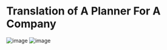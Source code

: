 # Translation of A Planner For A Company
![image](https://github.com/aya-mahmoud7/Translation-of-A-Planner-For-A-Company/assets/135858831/cc87b55c-b5e8-4b25-896f-366970b4e712)
![image](https://github.com/aya-mahmoud7/Translation-of-A-Planner-For-A-Company/assets/135858831/d26de9e3-e9e4-4985-94b9-aa7f0f0782b5)
